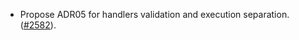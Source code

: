 - Propose ADR05 for handlers validation and execution separation.
  ([#2582](https://github.com/informalsystems/ibc-rs/pull/2582)).
